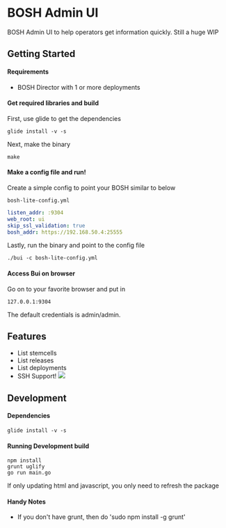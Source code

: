 # BOSH Admin UI

BOSH Admin UI to help operators get information quickly. Still a huge WIP

## Getting Started
#### Requirements
* BOSH Director with 1 or more deployments

#### Get required libraries and build
First, use glide to get the dependencies

`
glide install -v -s
`

Next, make the binary

`
make
`

#### Make a config file and run!
Create a simple config to point your BOSH similar to below

`bosh-lite-config.yml`
```yml
listen_addr: :9304
web_root: ui
skip_ssl_validation: true
bosh_addr: https://192.168.50.4:25555
```

Lastly, run the binary and point to the config file

`./bui -c bosh-lite-config.yml`

#### Access Bui on browser 
Go on to your favorite browser and put in 

`127.0.0.1:9304`

The default credentials is admin/admin.



## Features

* List stemcells
* List releases
* List deployments
* SSH Support! ![](https://github.com/cloudfoundry-community/bui/raw/master/images/BOSH_Admin_UI.png)

## Development
#### Dependencies
`glide install -v -s`

#### Running Development build
```
npm install
grunt uglify
go run main.go
```

If only updating html and javascript, you only need to refresh the package

#### Handy Notes
* If you don't have grunt, then do 'sudo npm install -g grunt'

